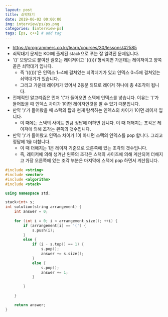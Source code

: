 ```yaml
---
layout: post
title: 쇠막대기
date: 2019-06-02 00:00:00
img: interview/ps/ps.png
categories: [interview-ps] 
tags: [ps, c++] # add tag
---
```


+ https://programmers.co.kr/learn/courses/30/lessons/42585
+ 쇠막대기 문제는 KOI에 출제된 stack으로 푸는 잘 알려진 문제입니다.
+ '()' 모양으로 붙여진 괄호는 레이저이고 '((()))'형식이면 가운데는 레이저이고 양쪽끝은 쇠막대기 입니다.
    + 즉 '((()))'은 인덱스 1~4에 걸쳐있는 쇠막데기가 있고 인덱스 0~5에 걸쳐있는 쇠막대기가 있습니다.
    + 그리고 가운데 레이저가 있어서 2등분 되므로 레이저 하나에 총 4조각이 됩니다.
+ 전체적인 알고리즘은 먼저 '('가 들어오면 스택에 인덱스를 넣습니다. 이유는 ')'가 들어왔을 때 인덱스 차이가 1이면 레이저인것을 알 수 있기 때문입니다.
+ 만약 ')'가 들어왔을 때 스택의 탑과 현재 탐색하는 인덱스의 차이가 1이면 레이저 입니다.
    + 이 때에는 스택의 사이트 만큼 정답에 더하면 됩니다. 이 때 더해지는 조각은 레이저에 의해 조각는 왼쪽의 갯수입니다.
+ 만약 ')'가 들어왔고 인덱스 차이가 1이 아니면 스택의 인덱스를 pop 합니다. 그리고 정답에 1을 더합니다.
    + 이 때 더해지는 1은 레이저 기준으로 오른쪽에 있는 조각의 갯수입니다.
    + 즉, 레이저에 의해 생겨난 왼쪽의 조각은 스택의 사이즈에 의해 계산되어 더해지고 가장 오른쪽에 있는 조각 부분은 마지막에 스택에 pop 하면서 계산됩니다.

```cpp
#include <string>
#include <vector>
#include <algorithm>
#include <stack>

using namespace std;

stack<int> s;
int solution(string arrangement) {
	int answer = 0;
	
	for (int i = 0; i < arrangement.size(); ++i) {
		if (arrangement[i] == '(') {
			s.push(i);
		}
		else {
			if (i - s.top() == 1) {
				s.pop();
				answer += s.size();
			}
			else {
				s.pop();
				answer += 1;
			}
			
		}
		
	}

	return answer;
}
```